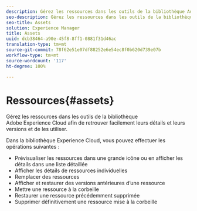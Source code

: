 ```yaml
---
description: Gérez les ressources dans les outils de la bibliothèque Adobe Experience Cloud afin de retrouver facilement leurs détails et leurs versions et de les utiliser.
seo-description: Gérez les ressources dans les outils de la bibliothèque Adobe Experience Cloud afin de retrouver facilement leurs détails et leurs versions et de les utiliser.
seo-title: Assets
solution: Experience Manager
title: Assets
uuid: dcb38464-a90e-45f8-8ff1-0881f31d46ac
translation-type: tm+mt
source-git-commit: 78f62e51e07df88252e6e54ec8f0b620d739e07b
workflow-type: tm+mt
source-wordcount: '117'
ht-degree: 100%

---
```



# Ressources{#assets}

Gérez les ressources dans les outils de la bibliothèque Adobe Experience Cloud afin de retrouver facilement leurs détails et leurs versions et de les utiliser.

Dans la bibliothèque Experience Cloud, vous pouvez effectuer les opérations suivantes :

* Prévisualiser les ressources dans une grande icône ou en afficher les détails dans une liste détaillée
* Afficher les détails de ressources individuelles
* Remplacer des ressources
* Afficher et restaurer des versions antérieures d’une ressource
* Mettre une ressource à la corbeille
* Restaurer une ressource précédemment supprimée
* Supprimer définitivement une ressource mise à la corbeille

